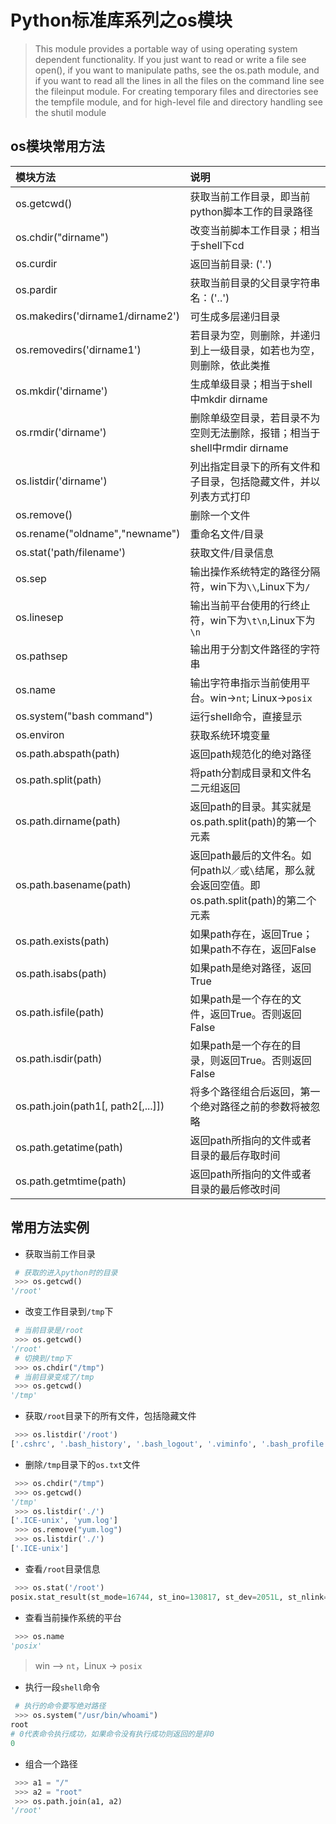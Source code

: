 # Python标准库系列之os模块

> This module provides a portable way of using operating system dependent functionality. If you just want to read or write a file see open(), if you want to manipulate paths, see the os.path module, and if you want to read all the lines in all the files on the command line see the fileinput module. For creating temporary files and directories see the tempfile module, and for high-level file and directory handling see the shutil module

## os模块常用方法

|模块方法|说明|
|:--|:--|
|os.getcwd()|获取当前工作目录，即当前python脚本工作的目录路径|
|os.chdir("dirname")|改变当前脚本工作目录；相当于shell下cd|
|os.curdir|返回当前目录: ('.')|
|os.pardir|获取当前目录的父目录字符串名：('..')|
|os.makedirs('dirname1/dirname2')|可生成多层递归目录|
|os.removedirs('dirname1')|若目录为空，则删除，并递归到上一级目录，如若也为空，则删除，依此类推|
|os.mkdir('dirname')|生成单级目录；相当于shell中mkdir dirname|
|os.rmdir('dirname')|删除单级空目录，若目录不为空则无法删除，报错；相当于shell中rmdir dirname|
|os.listdir('dirname')|列出指定目录下的所有文件和子目录，包括隐藏文件，并以列表方式打印|
|os.remove()|删除一个文件|
|os.rename("oldname","newname")|重命名文件/目录|
|os.stat('path/filename')|获取文件/目录信息|
|os.sep|输出操作系统特定的路径分隔符，win下为`\\`,Linux下为`/`|
|os.linesep|输出当前平台使用的行终止符，win下为`\t\n`,Linux下为`\n`|
|os.pathsep|输出用于分割文件路径的字符串|
|os.name|输出字符串指示当前使用平台。win->`nt`; Linux->`posix`|
|os.system("bash command")|运行shell命令，直接显示|
|os.environ|获取系统环境变量|
|os.path.abspath(path)|返回path规范化的绝对路径|
|os.path.split(path)|将path分割成目录和文件名二元组返回|
|os.path.dirname(path)|返回path的目录。其实就是os.path.split(path)的第一个元素|
|os.path.basename(path)|返回path最后的文件名。如何path以`／`或`\`结尾，那么就会返回空值。即os.path.split(path)的第二个元素|
|os.path.exists(path)|如果path存在，返回True；如果path不存在，返回False|
|os.path.isabs(path)|如果path是绝对路径，返回True|
|os.path.isfile(path)|如果path是一个存在的文件，返回True。否则返回False|
|os.path.isdir(path)|如果path是一个存在的目录，则返回True。否则返回False|
|os.path.join(path1[, path2[,...]])|将多个路径组合后返回，第一个绝对路径之前的参数将被忽略|
|os.path.getatime(path)|返回path所指向的文件或者目录的最后存取时间|
|os.path.getmtime(path)|返回path所指向的文件或者目录的最后修改时间|

## 常用方法实例

- 获取当前工作目录

```python
 # 获取的进入python时的目录
 >>> os.getcwd()
'/root'
```

- 改变工作目录到`/tmp`下

```python
 # 当前目录是/root
 >>> os.getcwd()
'/root'
 # 切换到/tmp下
 >>> os.chdir("/tmp")
 # 当前目录变成了/tmp
 >>> os.getcwd()     
'/tmp'
```

- 获取`/root`目录下的所有文件，包括隐藏文件

```python
 >>> os.listdir('/root')
['.cshrc', '.bash_history', '.bash_logout', '.viminfo', '.bash_profile', '.tcshrc', 'scripts.py', '.bashrc', 'modules']
```

- 删除`/tmp`目录下的`os.txt`文件

```python
 >>> os.chdir("/tmp") 
 >>> os.getcwd()     
'/tmp'
 >>> os.listdir('./')   
['.ICE-unix', 'yum.log']
 >>> os.remove("yum.log")
 >>> os.listdir('./')    
['.ICE-unix']
```

- 查看`/root`目录信息

```python
 >>> os.stat('/root')        
posix.stat_result(st_mode=16744, st_ino=130817, st_dev=2051L, st_nlink=3, st_uid=0, st_gid=0, st_size=4096, st_atime=1463668203, st_mtime=1463668161, st_ctime=1463668161)
```

- 查看当前操作系统的平台

```python
 >>> os.name
'posix'
```

> win --> `nt`，Linux -> `posix`

- 执行一段`shell`命令

```python
 # 执行的命令要写绝对路径
 >>> os.system("/usr/bin/whoami")    
root
# 0代表命令执行成功，如果命令没有执行成功则返回的是非0
0
```

- 组合一个路径

```python
 >>> a1 = "/"
 >>> a2 = "root"
 >>> os.path.join(a1, a2)
'/root'
```